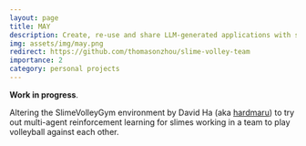 ```yaml
---
layout: page
title: MAY
description: Create, re-use and share LLM-generated applications with self-debugging and semantic search. 
img: assets/img/may.png
redirect: https://github.com/thomasonzhou/slime-volley-team
importance: 2
category: personal projects
---
```


**Work in progress**. 

Altering the SlimeVolleyGym environment by David Ha (aka [hardmaru](https://otoro.net)) to try out multi-agent reinforcement learning for slimes working in a team to play volleyball against each other.
